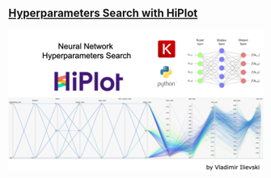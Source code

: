 ## [Hyperparameters Search with HiPlot](https://isquared.digital/blog/2021-12-19-hyperparam-search/)

<center>
<img src="../assets/hiplot_hyperparams_teaser.png" alt="Parallel coordinates plot for hyperparameter search" />
</center>
